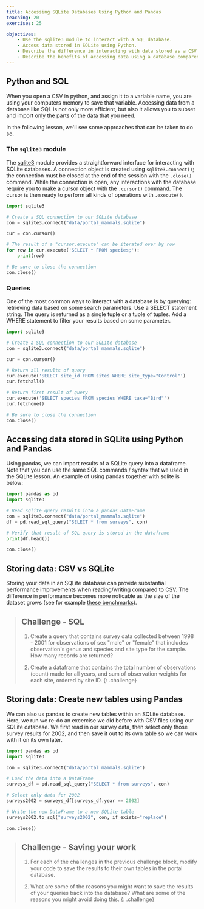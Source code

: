 ```yaml
---
title: Accessing SQLite Databases Using Python and Pandas
teaching: 20
exercises: 25

objectives:
    - Use the sqlite3 module to interact with a SQL database.
    - Access data stored in SQLite using Python.
    - Describe the difference in interacting with data stored as a CSV file versus in SQLite.
    - Describe the benefits of accessing data using a database compared to a CSV file.
---
```


## Python and SQL

When you open a CSV in python, and assign it to a variable name, you are using
your computers memory to save that variable. Accessing data from a database like
SQL is not only more efficient, but also it allows you to subset and import only
the parts of the data that you need.

In the following lesson, we'll see some approaches that can be taken to do so.

### The `sqlite3` module

The [sqlite3] module provides a straightforward interface for interacting with
SQLite databases. A connection object is created using `sqlite3.connect()`; the
connection must be closed at the end of the session with the `.close()` command.
While the connection is open, any interactions with the database require you to
make a cursor object with the `.cursor()` command. The cursor is then ready to
perform all kinds of operations with `.execute()`.

[sqlite3]: https://docs.python.org/3/library/sqlite3.html

```python
import sqlite3

# Create a SQL connection to our SQLite database
con = sqlite3.connect("data/portal_mammals.sqlite")

cur = con.cursor()

# The result of a "cursor.execute" can be iterated over by row
for row in cur.execute('SELECT * FROM species;'):
    print(row)

# Be sure to close the connection
con.close()
```

### Queries

One of the most common ways to interact with a database is by querying:
retrieving data based on some search parameters. Use a SELECT statement string.
The query is returned as a single tuple or a tuple of tuples. Add a WHERE
statement to filter your results based on some parameter.

```python
import sqlite3

# Create a SQL connection to our SQLite database
con = sqlite3.connect("data/portal_mammals.sqlite")

cur = con.cursor()

# Return all results of query
cur.execute('SELECT site_id FROM sites WHERE site_type="Control"')
cur.fetchall()

# Return first result of query
cur.execute('SELECT species FROM species WHERE taxa="Bird"')
cur.fetchone()

# Be sure to close the connection
con.close()
```

## Accessing data stored in SQLite using Python and Pandas

Using pandas, we can import results of a SQLite query into a dataframe. Note
that you can use the same SQL commands / syntax that we used in the SQLite
lesson. An example of using pandas together with sqlite is below:

```python
import pandas as pd
import sqlite3

# Read sqlite query results into a pandas DataFrame
con = sqlite3.connect("data/portal_mammals.sqlite")
df = pd.read_sql_query("SELECT * from surveys", con)

# Verify that result of SQL query is stored in the dataframe
print(df.head())

con.close()
```

## Storing data: CSV vs SQLite

Storing your data in an SQLite database can provide substantial performance
improvements when reading/writing compared to CSV. The difference in performance
becomes more noticable as the size of the dataset grows (see for example [these
benchmarks]).

[these benchmarks]: http://sebastianraschka.com/Articles/2013_sqlite_database.html#results-and-conclusions


> ## Challenge - SQL
>
> 1. Create a query that contains survey data collected between 1998 - 2001 for
>   observations of sex "male" or "female" that includes observation's genus and
>   species and site type for the sample. How many records are returned?
>
> 2. Create a dataframe that contains the total number of observations (count)
>   made for all years, and sum of observation weights for each site, ordered by
>   site ID.
{: .challenge}

## Storing data: Create new tables using Pandas

We can also us pandas to create new tables within an SQLite database. Here, we run we re-do an excercise we did before with CSV files using our SQLite database. We first read in our survey data, then select only those survey results for 2002, and then save it out to its own table so we can work with it on its own later.

```python
import pandas as pd
import sqlite3

con = sqlite3.connect("data/portal_mammals.sqlite")

# Load the data into a DataFrame
surveys_df = pd.read_sql_query("SELECT * from surveys", con)

# Select only data for 2002
surveys2002 = surveys_df[surveys_df.year == 2002]

# Write the new DataFrame to a new SQLite table
surveys2002.to_sql("surveys2002", con, if_exists="replace")

con.close()
```

> ## Challenge - Saving your work
>
> 1. For each of the challenges in the previous challenge block, modify your code to save the
>   results to their own tables in the portal database.
>
> 2. What are some of the reasons you might want to save the results of your queries back into the
>   database? What are some of the reasons you might avoid doing this.
{: .challenge}
